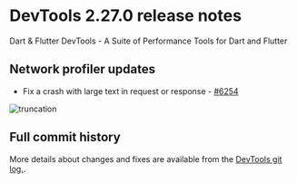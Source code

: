 
# DevTools 2.27.0 release notes

Dart & Flutter DevTools - A Suite of Performance Tools for Dart and Flutter

## Network profiler updates
- Fix a crash with large text in request or response - [#6254](https://github.com/flutter/devtools/pull/6254)

![truncation]({{site.url}}/tools/devtools/release-notes/images-2.27.0/truncation.png "truncation")

## Full commit history
More details about changes and fixes are available from the
[DevTools git log.](https://github.com/flutter/devtools/commits/master).
